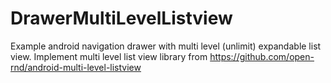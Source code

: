 # DrawerMultiLevelListview
Example android navigation drawer with multi level (unlimit) expandable list view.
Implement multi level list view library from https://github.com/open-rnd/android-multi-level-listview



